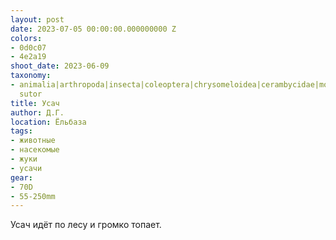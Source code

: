 ```yaml
---
layout: post
date: 2023-07-05 00:00:00.000000000 Z
colors:
- 0d0c07
- 4e2a19
shoot_date: 2023-06-09
taxonomy:
- animalia|arthropoda|insecta|coleoptera|chrysomeloidea|cerambycidae|monochamus|monochamus
  sutor
title: Усач
author: Д.Г.
location: Ёльбаза
tags:
- животные
- насекомые
- жуки
- усачи
gear:
- 70D
- 55-250mm
---
```

Усач идёт по лесу и громко топает.

